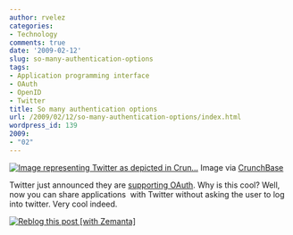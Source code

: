 ```yaml
---
author: rvelez
categories:
- Technology
comments: true
date: '2009-02-12'
slug: so-many-authentication-options
tags:
- Application programming interface
- OAuth
- OpenID
- Twitter
title: So many authentication options
url: /2009/02/12/so-many-authentication-options/index.html
wordpress_id: 139
2009:
- "02"
---
```






[![Image representing Twitter as depicted in Crun...](http://www.crunchbase.com/assets/images/resized/0000/2755/2755v2-max-450x450.png)](http://www.crunchbase.com/company/twitter)
    Image via [CrunchBase](http://www.crunchbase.com)





Twitter just announced they are [supporting OAuth](http://www.readwriteweb.com/archives/twitter_oauth_spotted.php). Why is this cool? Well, now you can share applications  with Twitter without asking the user to log into twitter. Very cool indeed.


[![Reblog this post [with Zemanta]](http://img.zemanta.com/reblog_e.png?x-id=e2757e66-e685-4f07-8bbb-39f3d54551ae)](http://reblog.zemanta.com/zemified/e2757e66-e685-4f07-8bbb-39f3d54551ae/)
